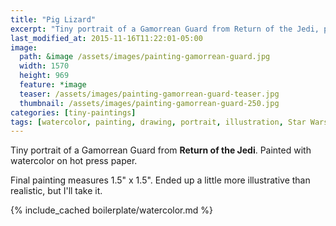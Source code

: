 ```yaml
---
title: "Pig Lizard"
excerpt: "Tiny portrait of a Gamorrean Guard from Return of the Jedi, painted with watercolor on hot press paper."
last_modified_at: 2015-11-16T11:22:01-05:00
image: 
  path: &image /assets/images/painting-gamorrean-guard.jpg
  width: 1570
  height: 969
  feature: *image
  teaser: /assets/images/painting-gamorrean-guard-teaser.jpg
  thumbnail: /assets/images/painting-gamorrean-guard-250.jpg
categories: [tiny-paintings]
tags: [watercolor, painting, drawing, portrait, illustration, Star Wars]
---
```


Tiny portrait of a Gamorrean Guard from **Return of the Jedi**. Painted with watercolor on hot press paper.

Final painting measures 1.5\" x 1.5\". Ended up a little more illustrative than realistic, but I'll take it.

{% include_cached boilerplate/watercolor.md %}
